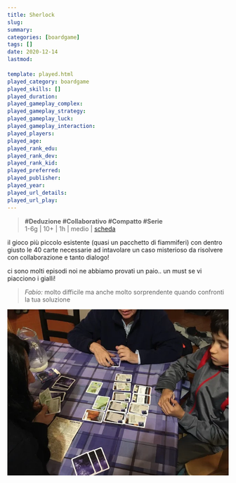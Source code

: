 ```yaml
---
title: Sherlock
slug: 
summary: 
categories: [boardgame]
tags: []
date: 2020-12-14
lastmod: 

template: played.html
played_category: boardgame
played_skills: []
played_duration: 
played_gameplay_complex: 
played_gameplay_strategy: 
played_gameplay_luck: 
played_gameplay_interaction: 
played_players: 
played_age: 
played_rank_edu: 
played_rank_dev: 
played_rank_kid: 
played_preferred: 
played_publisher: 
played_year: 
played_url_details: 
played_url_play: 
---
```


> **#Deduzione #Collaborativo #Compatto #Serie**   
> 1-6g | 10+ | 1h | medio | [scheda](https://www.boardgamegeek.com/boardgamefamily/48472/series-q-system-sherlock-gdm-games)   

il gioco più piccolo esistente (quasi un pacchetto di fiammiferi) con dentro giusto le 40 carte necessarie ad intavolare un caso misterioso da risolvere con collaborazione e tanto dialogo!

ci sono molti episodi noi ne abbiamo provati un paio.. un must se vi piacciono i gialli!

> *Fabio:*
> molto difficile ma anche molto sorprendente quando confronti la tua soluzione

![](img/sherlock.webp)

